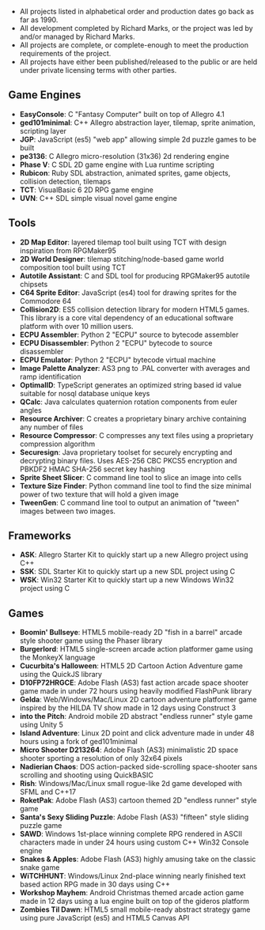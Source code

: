 
- All projects listed in alphabetical order and production dates go back as far as 1990.
- All development completed by Richard Marks, or the project was led by and/or managed by Richard Marks.
- All projects are complete, or complete-enough to meet the production requirements of the project.
- All projects have either been published/released to the public or are held under private licensing terms with other parties.

## Game Engines

- **EasyConsole**: C "Fantasy Computer" built on top of Allegro 4.1
- **ged101minimal**: C++ Allegro abstraction layer, tilemap, sprite animation, scripting layer
- **JGP**: JavaScript (es5) "web app" allowing simple 2d puzzle games to be built
- **pe3136**: C Allegro micro-resolution (31x36) 2d rendering engine
- **Phase V**: C SDL 2D game engine with Lua runtime scripting
- **Rubicon**: Ruby SDL abstraction, animated sprites, game objects, collision detection, tilemaps
- **TCT**: VisualBasic 6 2D RPG game engine
- **UVN**: C++ SDL simple visual novel game engine

## Tools

- **2D Map Editor**: layered tilemap tool built using TCT with design inspiration from RPGMaker95
- **2D World Designer**: tilemap stitching/node-based game world composition tool built using TCT
- **Autotile Assistant**: C and SDL tool for producing RPGMaker95 autotile chipsets
- **C64 Sprite Editor**: JavaScript (es4) tool for drawing sprites for the Commodore 64
- **Collision2D**: ES5 collision detection library for modern HTML5 games. This library is a core vital dependency of an educational software platform with over 10 million users.
- **ECPU Assembler**: Python 2 "ECPU" source to bytecode assembler
- **ECPU Disassembler**: Python 2 "ECPU" bytecode to source disassembler
- **ECPU Emulator**: Python 2 "ECPU" bytecode virtual machine
- **Image Palette Analyzer**: AS3 png to .PAL converter with averages and ramp identification
- **OptimalID**: TypeScript generates an optimized string based id value suitable for nosql database unique keys
- **QCalc**: Java calculates quaternion rotation components from euler angles
- **Resource Archiver**: C creates a proprietary binary archive containing any number of files
- **Resource Compressor**: C compresses any text files using a proprietary compression algorithm
- **Securesign**: Java proprietary toolset for securely encrypting and decrypting binary files. Uses AES-256 CBC PKCS5 encryption and PBKDF2 HMAC SHA-256 secret key hashing
- **Sprite Sheet Slicer**: C command line tool to slice an image into cells
- **Texture Size Finder**: Python command line tool to find the size minimal power of two texture that will hold a given image
- **TweenGen**: C command line tool to output an animation of "tween" images between two images.

## Frameworks

- **ASK**: Allegro Starter Kit to quickly start up a new Allegro project using C++
- **SSK**: SDL Starter Kit to quickly start up a new SDL project using C
- **WSK**: Win32 Starter Kit to quickly start up a new Windows Win32 project using C

## Games

- **Boomin' Bullseye**: HTML5 mobile-ready 2D "fish in a barrel" arcade style shooter game using the Phaser library
- **Burgerlord**: HTML5 single-screen arcade action platformer game using the MonkeyX language
- **Cucurbita's Halloween**: HTML5 2D Cartoon Action Adventure game using the QuickJS library
- **D10FP72HRGCE**: Adobe Flash (AS3) fast action arcade space shooter game made in under 72 hours using heavily modified FlashPunk library
- **Gelda**: Web/Windows/Mac/Linux 2D cartoon adventure platformer game inspired by the HILDA TV show made in 12 days using Construct 3
- **into the Pitch**: Android mobile 2D abstract "endless runner" style game using Unity 5
- **Island Adventure**: Linux 2D point and click adventure made in under 48 hours using a fork of ged101minimal
- **Micro Shooter D213264**: Adobe Flash (AS3) minimalistic 2D space shooter sporting a resolution of only 32x64 pixels
- **Nadierian Chaos**: DOS action-packed side-scrolling space-shooter sans scrolling and shooting using QuickBASIC
- **Rish**: Windows/Mac/Linux small rogue-like 2d game developed with SFML and C++17
- **RoketPak**: Adobe Flash (AS3) cartoon themed 2D "endless runner" style game
- **Santa's Sexy Sliding Puzzle**: Adobe Flash (AS3) "fifteen" style sliding puzzle game
- **SAWD**: Windows 1st-place winning complete RPG rendered in ASCII characters made in under 24 hours using custom C++ Win32 Console engine 
- **Snakes & Apples**: Adobe Flash (AS3) highly amusing take on the classic snake game
- **WiTCHHUNT**: Windows/Linux 2nd-place winning nearly finished text based action RPG made in 30 days using C++
- **Workshop Mayhem**: Android Christmas themed arcade action game made in 12 days using a lua engine built on top of the gideros platform
- **Zombies Til Dawn**: HTML5 small mobile-ready abstract strategy game using pure JavaScript (es5) and HTML5 Canvas API
